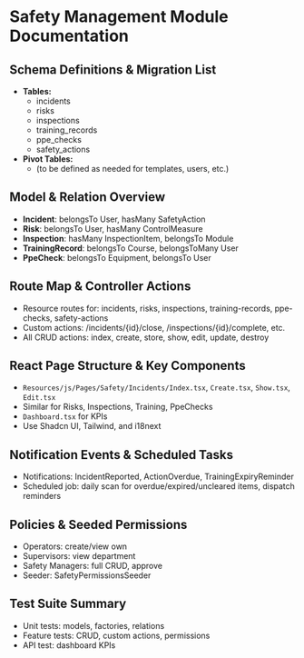 # Safety Management Module Documentation

## Schema Definitions & Migration List
- **Tables:**
  - incidents
  - risks
  - inspections
  - training_records
  - ppe_checks
  - safety_actions
- **Pivot Tables:**
  - (to be defined as needed for templates, users, etc.)

## Model & Relation Overview
- **Incident**: belongsTo User, hasMany SafetyAction
- **Risk**: belongsTo User, hasMany ControlMeasure
- **Inspection**: hasMany InspectionItem, belongsTo Module
- **TrainingRecord**: belongsTo Course, belongsToMany User
- **PpeCheck**: belongsTo Equipment, belongsTo User

## Route Map & Controller Actions
- Resource routes for: incidents, risks, inspections, training-records, ppe-checks, safety-actions
- Custom actions: /incidents/{id}/close, /inspections/{id}/complete, etc.
- All CRUD actions: index, create, store, show, edit, update, destroy

## React Page Structure & Key Components
- `Resources/js/Pages/Safety/Incidents/Index.tsx`, `Create.tsx`, `Show.tsx`, `Edit.tsx`
- Similar for Risks, Inspections, Training, PpeChecks
- `Dashboard.tsx` for KPIs
- Use Shadcn UI, Tailwind, and i18next

## Notification Events & Scheduled Tasks
- Notifications: IncidentReported, ActionOverdue, TrainingExpiryReminder
- Scheduled job: daily scan for overdue/expired/uncleared items, dispatch reminders

## Policies & Seeded Permissions
- Operators: create/view own
- Supervisors: view department
- Safety Managers: full CRUD, approve
- Seeder: SafetyPermissionsSeeder

## Test Suite Summary
- Unit tests: models, factories, relations
- Feature tests: CRUD, custom actions, permissions
- API test: dashboard KPIs 
